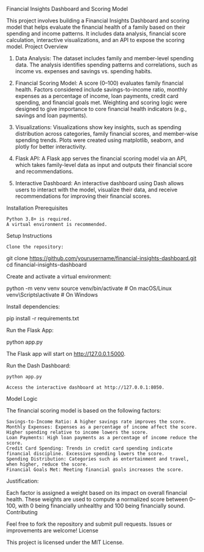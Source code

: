 Financial Insights Dashboard and Scoring Model

This project involves building a Financial Insights Dashboard and scoring model that helps evaluate the financial health of a family based on their spending and income patterns. It includes data analysis, financial score calculation, interactive visualizations, and an API to expose the scoring model.
Project Overview

1. Data Analysis:
        The dataset includes family and member-level spending data.
        The analysis identifies spending patterns and correlations, such as income vs. expenses and savings vs. spending habits.

2. Financial Scoring Model:
        A score (0–100) evaluates family financial health.
        Factors considered include savings-to-income ratio, monthly expenses as a percentage of income, loan payments, credit card spending, and financial goals met.
        Weighting and scoring logic were designed to give importance to core financial health indicators (e.g., savings and loan payments).

3. Visualizations:
        Visualizations show key insights, such as spending distribution across categories, family financial scores, and member-wise spending trends.
        Plots were created using matplotlib, seaborn, and plotly for better interactivity.

4. Flask API:
        A Flask app serves the financial scoring model via an API, which takes family-level data as input and outputs their financial score and recommendations.

5. Interactive Dashboard:
        An interactive dashboard using Dash allows users to interact with the model, visualize their data, and receive recommendations for improving their financial scores.

Installation
Prerequisites

    Python 3.8+ is required.
    A virtual environment is recommended.

Setup Instructions

    Clone the repository:

git clone https://github.com/yourusername/financial-insights-dashboard.git
cd financial-insights-dashboard

Create and activate a virtual environment:

python -m venv venv
source venv/bin/activate  # On macOS/Linux
venv\Scripts\activate     # On Windows

Install dependencies:

pip install -r requirements.txt

Run the Flask App:

python app.py

The Flask app will start on http://127.0.0.1:5000.

Run the Dash Dashboard:

    python app.py

    Access the interactive dashboard at http://127.0.0.1:8050.

Model Logic

The financial scoring model is based on the following factors:

    Savings-to-Income Ratio: A higher savings rate improves the score.
    Monthly Expenses: Expenses as a percentage of income affect the score. Higher spending relative to income lowers the score.
    Loan Payments: High loan payments as a percentage of income reduce the score.
    Credit Card Spending: Trends in credit card spending indicate financial discipline. Excessive spending lowers the score.
    Spending Distribution: Categories such as entertainment and travel, when higher, reduce the score.
    Financial Goals Met: Meeting financial goals increases the score.

Justification:

Each factor is assigned a weight based on its impact on overall financial health. These weights are used to compute a normalized score between 0–100, with 0 being financially unhealthy and 100 being financially sound.
Contributing

Feel free to fork the repository and submit pull requests. Issues or improvements are welcome!
License

This project is licensed under the MIT License.
